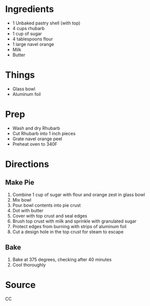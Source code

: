 # Ingredients

- 1 Unbaked pastry shell (with top)
- 4 cups rhubarb
- 1 cup of sugar
- 4 tablespoons flour
- 1 large navel orange
- Milk
- Butter

# Things

- Glass bowl
- Aluminum foil

# Prep

- Wash and dry Rhubarb
- Cut Rhubarb into 1 inch pieces
- Grate navel orange peel
- Preheat oven to 340F

# Directions

## Make Pie

1. Combine 1 cup of sugar with flour and orange zest in glass bowl
1. Mix bowl
1. Pour bowl contents into pie crust
1. Dot with butter
1. Cover with top crust and seal edges
1. Brush top crust with milk and sprinkle with granulated sugar
1. Protect edges from burning with strips of aluminum foil
1. Cut a design hole in the top crust for steam to escape

## Bake

1. Bake at 375 degrees, checking after 40 minutes
1. Cool thoroughly

# Source
CC

